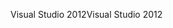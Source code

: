 <span data-ttu-id="88ced-101">Visual Studio 2012</span><span class="sxs-lookup"><span data-stu-id="88ced-101">Visual Studio 2012</span></span>